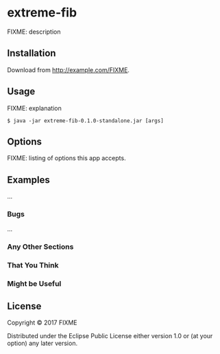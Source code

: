 # extreme-fib

FIXME: description

## Installation

Download from http://example.com/FIXME.

## Usage

FIXME: explanation

    $ java -jar extreme-fib-0.1.0-standalone.jar [args]

## Options

FIXME: listing of options this app accepts.

## Examples

...

### Bugs

...

### Any Other Sections
### That You Think
### Might be Useful

## License

Copyright © 2017 FIXME

Distributed under the Eclipse Public License either version 1.0 or (at
your option) any later version.
